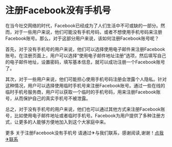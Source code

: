 # 注册Facebook没有手机号

在当今社交网络的时代，Facebook已经成为了人们生活中不可或缺的一部分。然而，对于一些用户来说，他们可能没有手机号码，或者不想使用手机号码来注册Facebook账号。那么，对于这部分用户来说，该如何注册Facebook账号呢？

首先，对于没有手机号的用户来说，他们可以选择使用电子邮件来注册Facebook账号。在注册页面上，用户可以选择“使用电子邮件地址注册”选项，然后填写自己的电子邮件地址，设置密码，填写基本信息，就可以成功注册一个Facebook账号了。

其次，对于一些用户来说，他们可能担心使用手机号码注册会泄露个人隐私。针对这种情况，用户可以选择使用临时手机号来注册Facebook账号。通过一些在线的临时手机号服务商，用户可以获取一个临时的手机号码，用来注册Facebook账号，从而保护自己的真实手机号不被泄露。

总之，对于没有手机号的用户来说，他们也可以通过其他方式来注册Facebook账号，比如使用电子邮件地址或者临时手机号。Facebook为用户提供了多种注册方式，让更多的人能够方便地加入到这个大家庭中来。

更多 关于注册Facebook没有手机号 请通过✈与我们联系，感谢阅读,谢谢！[点我✈联系](https://acc.k02.cc)